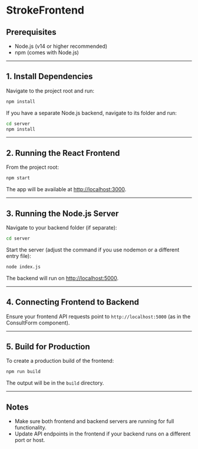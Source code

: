 # StrokeFrontend

## Prerequisites

- Node.js (v14 or higher recommended)
- npm (comes with Node.js)

---

## 1. Install Dependencies

Navigate to the project root and run:

```bash
npm install
```

If you have a separate Node.js backend, navigate to its folder and run:

```bash
cd server
npm install
```

---

## 2. Running the React Frontend

From the project root:

```bash
npm start
```

The app will be available at [http://localhost:3000](http://localhost:3000).

---

## 3. Running the Node.js Server

Navigate to your backend folder (if separate):

```bash
cd server
```

Start the server (adjust the command if you use nodemon or a different entry file):

```bash
node index.js
```

The backend will run on [http://localhost:5000](http://localhost:5000).

---

## 4. Connecting Frontend to Backend

Ensure your frontend API requests point to `http://localhost:5000` (as in the ConsultForm component).

---

## 5. Build for Production

To create a production build of the frontend:

```bash
npm run build
```

The output will be in the `build` directory.

---

## Notes

- Make sure both frontend and backend servers are running for full functionality.
- Update API endpoints in the frontend if your backend runs on a different port or host.
